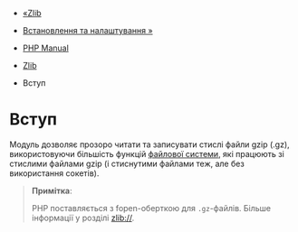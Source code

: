 - [«Zlib](book.zlib.md)
- [Встановлення та налаштування »](zlib.setup.md)

- [PHP Manual](index.md)
- [Zlib](book.zlib.md)
-   Вступ

# Вступ

Модуль дозволяє прозоро читати та записувати стислі файли gzip (.gz),
використовуючи більшість функцій [файлової системи](book.filesystem.md),
які працюють зі стислими файлами gzip (і стиснутими файлами теж, але
без використання сокетів).

> **Примітка**:
>
> PHP поставляється з fopen-оберткою для `.gz`-файлів. Більше інформації
> у розділі [zlib://](wrappers.compression.md).
